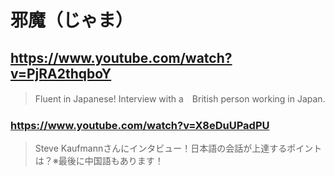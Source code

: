 # 邪魔（じゃま）

## https://www.youtube.com/watch?v=PjRA2thqboY 

> Fluent in Japanese! Interview with a　British person working in Japan.

### https://www.youtube.com/watch?v=X8eDuUPadPU

> Steve Kaufmannさんにインタビュー！日本語の会話が上達するポイントは？※最後に中国語もあります！ 
